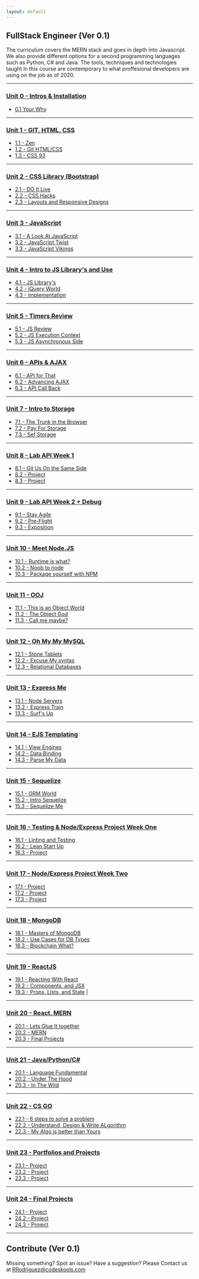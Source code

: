 ```yaml
---
layout: default
---
```


## FullStack Engineer (Ver 0.1)

The curriculum covers the MERN stack and goes in depth into Javascript. We also provide different options for a second programming languages such as Python, C# and Java. The tools, techniques and technologies taught in this course are contemporary to what proffesional developers are using on the job as of 2020. 

- - -

### [Unit 0 - Intros & Installation](00-Week)

* [0.1 Your Why](00-Week/01-Day/01-Day-LessonPlan.md)

- - -

### [Unit 1 - GIT, HTML, CSS ](01-Week)

* [1.1 - Zen](01-Week/01-Day/01-Day-LessonPlan.md) 
* [1.2 - Git HTML/CSS](01-Week/02-Day/02-Day-LessonPlan.md) 
* [1.3 - CSS 93](01-Week/03-Day/03-Day-LessonPlan.md) 

- - -

### [Unit 2 - CSS Library (Bootstrap)](02-Week)

* [2.1 - DO It  Live](02-Week/01-Day/01-Day-LessonPlan.md) 
* [2.2 - CSS Hacks](02-Week/02-Day/02-Day-LessonPlan.md) 
* [2.3 - Layouts and Responsive Designs](02-Week/03-Day/03-Day-LessonPlan.md) 

- - -

### [Unit 3 - JavaScript](03-Week)

* [3.1 - A Look At JavaScript](03-Week/01-Day/01-Day-LessonPlan.md) 
* [3.2 - JavaScript Twist](03-Week/02-Day/02-Day-LessonPlan.md) 
* [3.3 - JavaScript Vikings](03-Week/03-Day/03-Day-LessonPlan.md) 

- - -

### [Unit 4 - Intro to JS Library's and Use](04-Week)

* [4.1 - JS Library's](04-Week/01-Day/01-Day-LessonPlan.md) 
* [4.2 - jQuery World](04-Week/02-Day/02-Day-LessonPlan.md) 
* [4.3 - Implementation](04-Week/03-Day/03-Day-LessonPlan.md)

- - -

### [Unit 5 - Timers Review](05-Week)

* [5.1 - JS Review](05-Week/01-Day/01-Day-LessonPlan.md) 
* [5.2 - JS Execution Context](05-Week/02-Day/02-Day-LessonPlan.md)
* [5.3 - JS Asynchronous Side](05-Week/03-Day/03-Day-LessonPlan.md)

- - -

### [Unit 6 - APIs & AJAX](06-Week)

* [6.1 - API for That](06-Week/01-Day/01-Day-LessonPlan.md)
* [6.2 - Advancing AJAX](06-Week/02-Day/02-Day-LessonPlan.md) 
* [6.3 - API Call Back](06-Week/03-Day/03-Day-LessonPlan.md)

- - -

### [Unit 7 - Intro to Storage](07-Week/)

* [7.1 - The Trunk in the Browser](07-Week/01-Day/01-Day-LessonPlan.md)
* [7.2 - Pay For Storage](07-Week/02-Day/02-Day-LessonPlan.md)
* [7.3 - Sef Storage](07-Week/03-Day/03-Day-LessonPlan.md)

- - -

### [Unit 8 - Lab API Week 1](08-Week)

* [8.1 - Git Us On the Same Side](08-Week/01-Day/01-Day-LessonPlan.md) 
* [8.2 - Project](08-Week/02-Day/02-Day-LessonPlan.md)
* [8.3 - Project](08-Week/03-Day/03-Day-LessonPlan.md)

- - -

### [Unit 9 - Lab API Week 2 + Debug](09-Week)

* [9.1 - Stay Agile](09-Week/01-Day/01-Day-LessonPlan.md)
* [9.2 - Pre-Flight](09-Week/02-Day/02-Day-LessonPlan.md)
* [9.3 - Exposition](09-Week/03-Day/03-Day-LessonPlan.md)

- - -

### [Unit 10 - Meet Node.JS](10-Week)

* [10.1 - Runtime is what?](10-Week/01-Day/01-Day-LessonPlan.md) 
* [10.2 - Noob to node](10-Week/02-Day/02-Day-LessonPlan.md)
* [10.3 - Package yourself with NPM](10-Week/03-Day/03-Day-LessonPlan.md)

- - -

### [Unit 11 - OOJ](11-Week)

* [11.1 - This is an Object World](11-Week/01-Day/01-Day-LessonPlan.md)
* [11.2 - The Object God](11-Week/02-Day/02-Day-LessonPlan.md)
* [11.3 - Call me maybe?](11-Week/03-Day/03-Day-LessonPlan.md)

- - -

### [Unit 12 - Oh My My MySQL](12-Week)

* [12.1 - Stone Tablets](12-Week/01-Day/01-Day-LessonPlan.md)
* [12.2 - Excuse My syntax](12-Week/02-Day/02-Day-LessonPlan.md)
* [12.3 - Relational Databases](12-Week/03-Day/03-Day-LessonPlan.md)

- - -

### [Unit 13 - Express Me](13-Week)

* [13.1 -  Node Servers](13-Week/01-Day/01-Day-LessonPlan.md) 
* [13.2 - Express Train](13-Week/02-Day/02-Day-LessonPlan.md) 
* [13.3 - Surf's Up](13-Week/03-Day/03-Day-LessonPlan.md)

- - -

### [Unit 14 - EJS Templating](14-Week)

* [14.1 - View Engines](14-Week/01-Day/01-Day-LessonPlan.md)
* [14.2 - Data Binding](14-Week/02-Day/02-Day-LessonPlan.md)
* [14.3 - Parse My Data](14-Week/03-Day/03-Day-LessonPlan.md)

- - -

### [Unit 15 - Sequelize](15-Week)

* [15.1 - ORM World](15-Week/01-Day/01-Day-LessonPlan.md)
* [15.2 - Intro Sequelize](15-Week/02-Day/02-Day-LessonPlan.md)
* [15.3 - Sequelize Me](15-Week/03-Day/03-Day-LessonPlan.md)

- - -

### [Unit 16 - Testing & Node/Express Project Week One](16-Week)

* [16.1 - Linting and Testing](16-Week/01-Day/01-Day-LessonPlan.md) 
* [16.2 - Lean Start Up](16-Week/02-Day/02-Day-LessonPlan.md) 
* [16.3 - Project](16-Week/03-Day/03-Day-LessonPlan.md)

- - -

### [Unit 17 - Node/Express Project Week Two](17-Week)

* [17.1 - Project](17-Week/01-Day/01-Day-LessonPlan.md)
* [17.2 - Project](17-Week/02-Day/02-Day-LessonPlan.md)
* [17.3 - Project](17-Week/03-Day/03-Day-LessonPlan.md)

- - -

### [Unit 18 - MongoDB](18-Week)

* [18.1 - Masters of MongoDB](18-Week/01-Day/01-Day-LessonPlan.md) 
* [18.2 - Use Cases for DB Types](18-Week/02-Day/02-Day-LessonPlan.md)
* [18.3 - Blockchain What? ](18-Week/03-Day/03-Day-LessonPlan.md)

- - -

### [Unit 19 - ReactJS](19-Week)

* [19.1 - Reacting With React](19-Week/01-Day/01-Day-LessonPlan.md)
* [19.2 - Components, and JSX](19-Week/02-Day/02-Day-LessonPlan.md) 
* [19.3 - Props, Lists, and State](19-Week/03-Day/03-Day-LessonPlan.md) |

- - -

### [Unit 20 - React, MERN](20-Week)

* [20.1 - Lets Glue It together](20-Week/01-Day/01-Day-LessonPlan.md)
* [20.2 - MERN](20-Week/02-Day/02-Day-LessonPlan.md) 
* [20.3 - Final Projects](20-Week/03-Day/03-Day-LessonPlan.md) 

- - -

### [Unit 21 - Java/Python/C#](21-Week)
* [20.1 - Language Fundamental](20-Week/01-Day/01-Day-LessonPlan.md)
* [20.2 - Under The Hood](20-Week/02-Day/02-Day-LessonPlan.md) 
* [20.3 - In The Wild](20-Week/03-Day/03-Day-LessonPlan.md)

- - -

### [Unit 22 - CS GO](22-Week)

* [22.1 - 6 steps to solve a problem](22-Week/01-Day/01-Day-LessonPlan.md)
* [22.2 - Understand, Design & Write ALgorithm](22-Week/02-Day/02-Day-LessonPlan.md)
* [22.3 - My Algo is better than Yours](22-Week/03-Day/03-Day-LessonPlan.md) 

- - -

### [Unit 23 - Portfolios and Projects](23-Week)

* [23.1 - Project](23-Week/01-Day/01-Day-LessonPlan.md)
* [23.2 - Project](23-Week/02-Day/02-Day-LessonPlan.md)
* [23.3 - Project](23-Week/03-Day/03-Day-LessonPlan.md)

- - -

### [Unit 24 - Final Projects](24-Week)

* [24.1 - Project](24-Week/01-Day/01-Day-LessonPlan.md)
* [24.2 - Project](24-Week/02-Day/02-Day-LessonPlan.md)
* [24.3 - Project](24-Week/03-Day/03-Day-LessonPlan.md)

- - -

## Contribute (Ver 0.1)

Missing something? Spot an issue? Have a suggestion? Please Contact us at RRodriguez@codeskools.com
